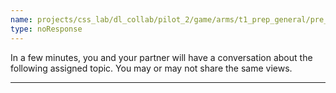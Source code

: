 ```yaml
---
name: projects/css_lab/dl_collab/pilot_2/game/arms/t1_prep_general/pre_A.md
type: noResponse
---
```


In a few minutes, you and your partner will have a conversation about the following assigned topic. You may or may not share the same views.

---
